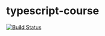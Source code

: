 # typescript-course

[![Build Status](https://travis-ci.org/matheusmayron8/typescript-course.svg?branch=master)](https://travis-ci.org/matheusmayron8/typescript-course)
